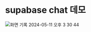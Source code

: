# supabase chat 데모

![화면 기록 2024-05-11 오후 3 30 44](https://github.com/naramzik/supabase-chat/assets/101965666/22c8f05a-40f3-47ea-8f49-a2bd539c2522)
